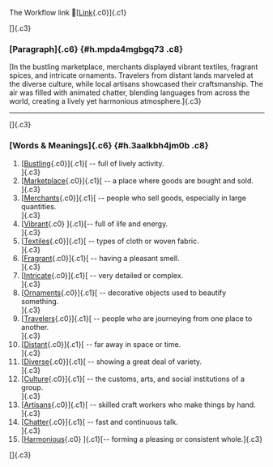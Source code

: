 The Workflow link
👏[[Link](https://www.google.com/url?q=http://www.google.com&sa=D&source=editors&ust=1760053316008279&usg=AOvVaw2gYUbwFRO0Zxytr02BmKhh){.c0}]{.c1}

[]{.c3}

### [Paragraph]{.c6} {#h.mpda4mgbgq73 .c8}

[In the bustling marketplace, merchants displayed vibrant textiles,
fragrant spices, and intricate ornaments. Travelers from distant lands
marveled at the diverse culture, while local artisans showcased their
craftsmanship. The air was filled with animated chatter, blending
languages from across the world, creating a lively yet harmonious
atmosphere.]{.c3}

------------------------------------------------------------------------

[]{.c3}

### [Words & Meanings]{.c6} {#h.3aalkbh4jm0b .c8}

1.  [[Bustling](https://www.google.com/url?q=http://www.google.com&sa=D&source=editors&ust=1760053316009499&usg=AOvVaw3LEAngMoR9By6S1DIY8Qck){.c0}]{.c1}[ --
    full of lively activity.\
    ]{.c3}
2.  [[Marketplace](https://www.google.com/url?q=http://www.google.com&sa=D&source=editors&ust=1760053316009721&usg=AOvVaw0X8Vr5I0f9OQdqaEHTpzGi){.c0}]{.c1}[ --
    a place where goods are bought and sold.\
    ]{.c3}
3.  [[Merchants](https://www.google.com/url?q=http://www.google.com&sa=D&source=editors&ust=1760053316009888&usg=AOvVaw0sdqCVe83EMKnxsyeh2g8T){.c0}]{.c1}[ --
    people who sell goods, especially in large quantities.\
    ]{.c3}
4.  [[Vibrant](https://www.google.com/url?q=http://www.google.com&sa=D&source=editors&ust=1760053316010099&usg=AOvVaw1lkW3hY_ZIoE1kTxM8m0cd){.c0}
    ]{.c1}[-- full of life and energy.\
    ]{.c3}
5.  [[Textiles](https://www.google.com/url?q=http://www.google.com&sa=D&source=editors&ust=1760053316010269&usg=AOvVaw000OhGjFS25A6OLWD-LIBG){.c0}]{.c1}[ --
    types of cloth or woven fabric.\
    ]{.c3}
6.  [[Fragrant](https://www.google.com/url?q=http://www.google.com&sa=D&source=editors&ust=1760053316010404&usg=AOvVaw3TWbd-H7TmqONvO2VNTvkA){.c0}]{.c1}[ --
    having a pleasant smell.\
    ]{.c3}
7.  [[Intricate](https://www.google.com/url?q=http://www.google.com&sa=D&source=editors&ust=1760053316010544&usg=AOvVaw3bY6IaKdtsgFuqhUV05F02){.c0}]{.c1}[ --
    very detailed or complex.\
    ]{.c3}
8.  [[Ornaments](https://www.google.com/url?q=http://www.google.com&sa=D&source=editors&ust=1760053316010676&usg=AOvVaw3OWpikoSO1siQg0ORuZ57a){.c0}]{.c1}[ --
    decorative objects used to beautify something.\
    ]{.c3}
9.  [[Travelers](https://www.google.com/url?q=http://www.google.com&sa=D&source=editors&ust=1760053316010831&usg=AOvVaw2aU8nMY0E762maap7Y3AB3){.c0}]{.c1}[ --
    people who are journeying from one place to another.\
    ]{.c3}
10. [[Distant](https://www.google.com/url?q=http://www.google.com&sa=D&source=editors&ust=1760053316011052&usg=AOvVaw1c4Iq1goUUrFCzVPMg_gFj){.c0}]{.c1}[ --
    far away in space or time.\
    ]{.c3}
11. [[Diverse](https://www.google.com/url?q=http://www.google.com&sa=D&source=editors&ust=1760053316011221&usg=AOvVaw0l0d93lTioV9iUkajUOuQe){.c0}]{.c1}[ --
    showing a great deal of variety.\
    ]{.c3}
12. [[Culture](https://www.google.com/url?q=http://www.google.com&sa=D&source=editors&ust=1760053316011397&usg=AOvVaw1M5Y1ujvkCSsLU9MYrf76D){.c0}]{.c1}[ --
    the customs, arts, and social institutions of a group.\
    ]{.c3}
13. [[Artisans](https://www.google.com/url?q=http://www.google.com&sa=D&source=editors&ust=1760053316011597&usg=AOvVaw3Imf69GTebRf5KIJEP71pM){.c0}]{.c1}[ --
    skilled craft workers who make things by hand.\
    ]{.c3}
14. [[Chatter](https://www.google.com/url?q=http://www.google.com&sa=D&source=editors&ust=1760053316011807&usg=AOvVaw3P9R_VQiSrKA1BqXQzQQDz){.c0}]{.c1}[ --
    fast and continuous talk.\
    ]{.c3}
15. [[Harmonious](https://www.google.com/url?q=http://www.google.com&sa=D&source=editors&ust=1760053316011980&usg=AOvVaw3fpz1fW57sGU7XSIwz9V33){.c0}
    ]{.c1}[-- forming a pleasing or consistent whole.]{.c3}

[]{.c3}
